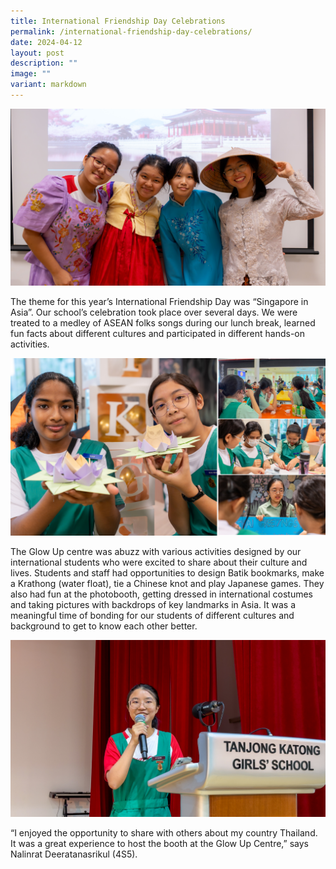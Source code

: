 ```yaml
---
title: International Friendship Day Celebrations
permalink: /international-friendship-day-celebrations/
date: 2024-04-12
layout: post
description: ""
image: ""
variant: markdown
---
```

<center><img src="/images/Sparkling_Moment/2024/ifd_1.jpg"></center>

<p>The theme for this year’s International Friendship Day was “Singapore in Asia”. Our school’s celebration took place over several days. We were treated to a medley of ASEAN folks songs during our lunch break, learned fun facts about different cultures and participated in different  hands-on activities. </p>
<center><img src="/images/Sparkling_Moment/2024/ifd_2.png"></center>
<p>The Glow Up centre was abuzz with various activities designed by our international students who were excited to share about their culture and lives. Students and staff had opportunities to design Batik bookmarks, make a Krathong (water float), tie a Chinese knot and play Japanese games. They also had fun at the photobooth, getting dressed in international costumes and taking pictures with backdrops of key landmarks in Asia. It was a meaningful time of bonding for our students of different cultures and background to get to know each other better.</p>
<center><img src="/images/Sparkling_Moment/2024/ifd_3.jpg"></center>
<p>“I enjoyed the opportunity to share with others about my country Thailand. It was a great experience to host the booth at the Glow Up Centre,” says Nalinrat Deeratanasrikul (4S5).</p>